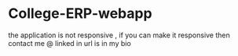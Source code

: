 # College-ERP-webapp
the application is not responsive , if you can make it responsive then contact me @ linked in url is in my bio
